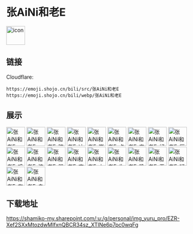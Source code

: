 # 张AiNi和老E
<img src="https://emoji.shojo.cn/bili/src/张AiNi和老E/icon.png" width="50" height="50" alt="icon">

## 链接
Cloudflare:
```
https://emoji.shojo.cn/bili/src/张AiNi和老E
https://emoji.shojo.cn/bili/webp/张AiNi和老E
```
## 展示
<img src="https://emoji.shojo.cn/bili/src/张AiNi和老E/张AiNi和老E-ICU.png" width="50" height="50" alt="张AiNi和老E-ICU">
<img src="https://emoji.shojo.cn/bili/src/张AiNi和老E/张AiNi和老E-showshowway.png" width="50" height="50" alt="张AiNi和老E-showshowway">
<img src="https://emoji.shojo.cn/bili/src/张AiNi和老E/张AiNi和老E-暗中观察.png" width="50" height="50" alt="张AiNi和老E-暗中观察">
<img src="https://emoji.shojo.cn/bili/src/张AiNi和老E/张AiNi和老E-冲锋.png" width="50" height="50" alt="张AiNi和老E-冲锋">
<img src="https://emoji.shojo.cn/bili/src/张AiNi和老E/张AiNi和老E-崇拜.png" width="50" height="50" alt="张AiNi和老E-崇拜">
<img src="https://emoji.shojo.cn/bili/src/张AiNi和老E/张AiNi和老E-点赞.png" width="50" height="50" alt="张AiNi和老E-点赞">
<img src="https://emoji.shojo.cn/bili/src/张AiNi和老E/张AiNi和老E-害羞.png" width="50" height="50" alt="张AiNi和老E-害羞">
<img src="https://emoji.shojo.cn/bili/src/张AiNi和老E/张AiNi和老E-好耶.png" width="50" height="50" alt="张AiNi和老E-好耶">
<img src="https://emoji.shojo.cn/bili/src/张AiNi和老E/张AiNi和老E-厚礼蟹.png" width="50" height="50" alt="张AiNi和老E-厚礼蟹">
<img src="https://emoji.shojo.cn/bili/src/张AiNi和老E/张AiNi和老E-鸡泽斯.png" width="50" height="50" alt="张AiNi和老E-鸡泽斯">
<img src="https://emoji.shojo.cn/bili/src/张AiNi和老E/张AiNi和老E-惊讶.png" width="50" height="50" alt="张AiNi和老E-惊讶">
<img src="https://emoji.shojo.cn/bili/src/张AiNi和老E/张AiNi和老E-哭哭.png" width="50" height="50" alt="张AiNi和老E-哭哭">
<img src="https://emoji.shojo.cn/bili/src/张AiNi和老E/张AiNi和老E-李大爷.png" width="50" height="50" alt="张AiNi和老E-李大爷">
<img src="https://emoji.shojo.cn/bili/src/张AiNi和老E/张AiNi和老E-上勾拳.png" width="50" height="50" alt="张AiNi和老E-上勾拳">
<img src="https://emoji.shojo.cn/bili/src/张AiNi和老E/张AiNi和老E-生气.png" width="50" height="50" alt="张AiNi和老E-生气">
<img src="https://emoji.shojo.cn/bili/src/张AiNi和老E/张AiNi和老E-晚安.png" width="50" height="50" alt="张AiNi和老E-晚安">
<img src="https://emoji.shojo.cn/bili/src/张AiNi和老E/张AiNi和老E-无语.png" width="50" height="50" alt="张AiNi和老E-无语">
<img src="https://emoji.shojo.cn/bili/src/张AiNi和老E/张AiNi和老E-疑惑.png" width="50" height="50" alt="张AiNi和老E-疑惑">
<img src="https://emoji.shojo.cn/bili/src/张AiNi和老E/张AiNi和老E-有猪.png" width="50" height="50" alt="张AiNi和老E-有猪">
<img src="https://emoji.shojo.cn/bili/src/张AiNi和老E/张AiNi和老E-自信.png" width="50" height="50" alt="张AiNi和老E-自信">

## 下载地址

https://shamiko-my.sharepoint.com/:u:/g/personal/img_yuru_pro/EZR-Xef2SXxMtozdwMIfxnQBCR34sz_XTINe6p7pc0wqFg